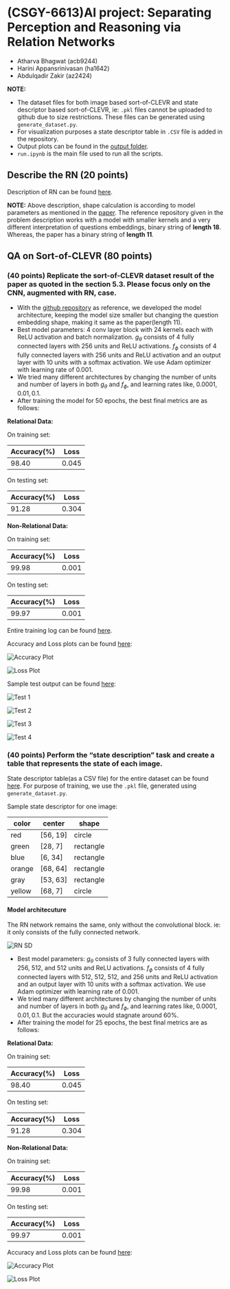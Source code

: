 # (CSGY-6613)AI project: Separating Perception and Reasoning via Relation Networks

- Atharva Bhagwat (acb9244)
- Harini Appansrinivasan (ha1642)
- Abdulqadir Zakir (az2424)

**NOTE:**
- The dataset files for both image based sort-of-CLEVR and state descriptor based sort-of-CLEVR, ie: `.pkl` files cannot be uploaded to github due to size restrictions. These files can be generated using `generate_dataset.py`.
- For visualization purposes a state descriptor table in `.CSV` file is added in the repository.
- Output plots can be found in the [output folder](https://github.com/atharva-bhagwat/CSGY-6613/tree/main/output).
- `run.ipynb` is the main file used to run all the scripts.

## Describe the RN (20 points)

Description of RN can be found [here](https://github.com/atharva-bhagwat/CSGY-6613/blob/main/milestone1/milestone1.ipynb).

**NOTE:** Above description, shape calculation is according to model parameters as mentioned in the [paper](https://arxiv.org/pdf/1706.01427.pdf). The reference repository given in the problem description works with a model with smaller kernels and a very different interpretation of questions embeddings, binary string of **length 18**. Whereas, the paper has a binary string of **length 11**.

## QA on Sort-of-CLEVR (80 points)

### (40 points) Replicate the sort-of-CLEVR dataset result of the paper as quoted in the section 5.3. Please focus only on the CNN, augmented with RN, case.

- With the [github repository](https://github.com/kimhc6028/relational-networks) as reference, we developed the model architecture, keeping the model size smaller but changing the question embedding shape, making it same as the paper(length 11).
- Best model parameters: 4 conv layer block with 24 kernels each with ReLU activation and batch normalization. $g_\theta$ consists of 4 fully connected layers with 256 units and ReLU activations. $f_\phi$ consists of 4 fully connected layers with 256 units and ReLU activation and an output layer with 10 units with a softmax activation. We use Adam optimizer with learning rate of $0.001$.
- We tried many different architectures by changing the number of units and number of layers in both $g_\theta$ and $f_\phi$, and learning rates like, $0.0001, 0.01, 0.1$.
- After training the model for 50 epochs, the best final metrics are as follows:

**Relational Data:**

On training set:

| Accuracy(%) | Loss |
|---|---|
| 98.40 | 0.045 |

On testing set:

| Accuracy(%) | Loss |
|---|---|
| 91.28 | 0.304 |

**Non-Relational Data:**

On training set:

| Accuracy(%) | Loss |
|---|---|
| 99.98 | 0.001 |

On testing set:

| Accuracy(%) | Loss |
|---|---|
| 99.97 | 0.001 |

Entire training log can be found [here](https://github.com/atharva-bhagwat/CSGY-6613/blob/main/logs.txt).

Accuracy and Loss plots can be found [here](https://github.com/atharva-bhagwat/CSGY-6613/tree/main/output):

![Accuracy Plot](https://github.com/atharva-bhagwat/CSGY-6613/blob/main/output/acc.jpg)

![Loss Plot](https://github.com/atharva-bhagwat/CSGY-6613/blob/main/output/loss.jpg)

Sample test output can be found [here](https://github.com/atharva-bhagwat/CSGY-6613/tree/main/output):

![Test 1](https://github.com/atharva-bhagwat/CSGY-6613/blob/main/output/test_0.jpg)

![Test 2](https://github.com/atharva-bhagwat/CSGY-6613/blob/main/output/test_15.jpg)

![Test 3](https://github.com/atharva-bhagwat/CSGY-6613/blob/main/output/test_30.jpg)

![Test 4](https://github.com/atharva-bhagwat/CSGY-6613/blob/main/output/test_45.jpg)

### (40 points) Perform the “state description” task and create a table that represents the state of each image.

State descriptor table(as a CSV file) for the entire dataset can be found [here](https://github.com/atharva-bhagwat/CSGY-6613/blob/main/sort_of_clevr/sort_of_clevr_descriptor.csv).
For purpose of training, we use the `.pkl` file, generated using `generate_dataset.py`.

Sample state descriptor for one image:

| color | center | shape|
|---|---|---|
| red | [56, 19] | circle |
| green | [28, 7] | rectangle |
| blue | [6, 34] | rectangle |
| orange | [68, 64] | rectangle |
| gray | [53, 63] | rectangle |
| yellow | [68, 7] | circle |

#### Model architecuture
The RN network remains the same, only without the convolutional block. ie: it only consists of the fully connected network.

![RN SD](https://github.com/atharva-bhagwat/CSGY-6613/blob/main/docs/RN_sd.jpg)

- Best model parameters: $g_\theta$ consists of 3 fully connected layers with 256, 512, and 512 units and ReLU activations. $f_\phi$ consists of 4 fully connected layers with 512, 512, 512, and 256 units and ReLU activation and an output layer with 10 units with a softmax activation. We use Adam optimizer with learning rate of $0.001$.
- We tried many different architectures by changing the number of units and number of layers in both $g_\theta$ and $f_\phi$, and learning rates like, $0.0001, 0.01, 0.1$. But the accuracies would stagnate around $60\%$.
- After training the model for 25 epochs, the best final metrics are as follows:

**Relational Data:**

On training set:

| Accuracy(%) | Loss |
|---|---|
| 98.40 | 0.045 |

On testing set:

| Accuracy(%) | Loss |
|---|---|
| 91.28 | 0.304 |

**Non-Relational Data:**

On training set:

| Accuracy(%) | Loss |
|---|---|
| 99.98 | 0.001 |

On testing set:

| Accuracy(%) | Loss |
|---|---|
| 99.97 | 0.001 |

Accuracy and Loss plots can be found [here](https://github.com/atharva-bhagwat/CSGY-6613/tree/main/output):

![Accuracy Plot](https://github.com/atharva-bhagwat/CSGY-6613/blob/main/output/acc_sd.jpg)

![Loss Plot](https://github.com/atharva-bhagwat/CSGY-6613/blob/main/output/loss_sd.jpg)
